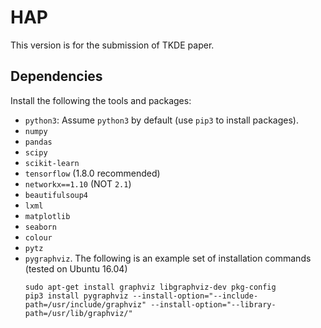 # HAP

This version is for the submission of TKDE paper.


## Dependencies

Install the following the tools and packages:

* `python3`: Assume `python3` by default (use `pip3` to install packages).
* `numpy`
* `pandas`
* `scipy`
* `scikit-learn`
* `tensorflow` (1.8.0 recommended)
* `networkx==1.10` (NOT `2.1`)
* `beautifulsoup4`
* `lxml`
* `matplotlib`
* `seaborn`
* `colour`
* `pytz`
* `pygraphviz`. The following is an example set of installation commands (tested on Ubuntu 16.04) 
    ```
    sudo apt-get install graphviz libgraphviz-dev pkg-config
    pip3 install pygraphviz --install-option="--include-path=/usr/include/graphviz" --install-option="--library-path=/usr/lib/graphviz/"
    ```
